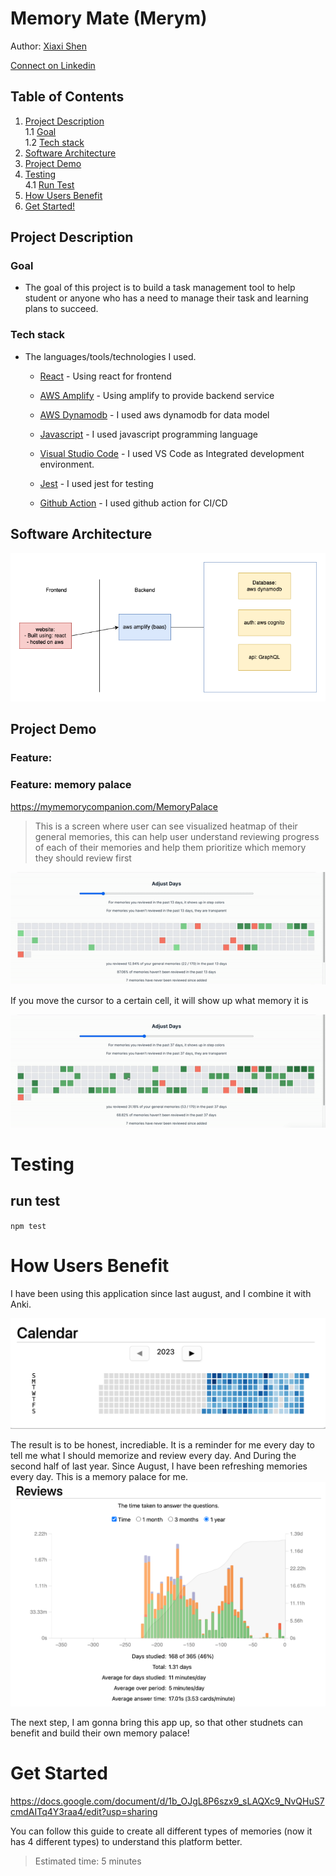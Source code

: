 # Memory Mate (Merym)

Author: [Xiaxi Shen](https://github.com/xshen053)

[Connect on Linkedin](https://www.linkedin.com/in/xiaxishen)

## Table of Contents

1. [Project Description](#project-description)  
   1.1 [Goal](#goal)  
   1.2 [Tech stack](#tech-stack)
2. [Software Architecture](#software-architecture)
3. [Project Demo](#project-demo)
4. [Testing](#testing)  
   4.1 [Run Test](#run-test)
5. [How Users Benefit](#how-users-benefit)
6. [Get Started!](#get-started)

## Project Description

### Goal
- The goal of this project is to build a task management tool to help student or anyone who has a need to manage their task and learning plans to succeed.


### Tech stack
- The languages/tools/technologies I used.

  - [React](https://react.dev/) -  Using react for frontend

  - [AWS Amplify](https://aws.amazon.com/amplify) - Using amplify to provide backend service

  - [AWS Dynamodb](https://aws.amazon.com/dynamodb/) - I used aws dynamodb for data model

  - [Javascript](https://www.javascript.com/) - I used javascript programming language

  - [Visual Studio Code](https://code.visualstudio.com/) - I used VS Code as Integrated development environment.

  - [Jest](https://jestjs.io/) - I used jest for testing
  
  - [Github Action](https://docs.github.com/en/actions) - I used github action for CI/CD

## Software Architecture

![avatar](./img/sw_arch.png)

## Project Demo



### Feature: 

### Feature: memory palace

https://mymemorycompanion.com/MemoryPalace

> This is a screen where user can see visualized heatmap of their general memories, this can help user understand reviewing progress of each of their memories and help them prioritize which memory they should review first

![heatmap](./img/heatmap.gif)

If you move the cursor to a certain cell, it will show up what memory it is

![heatmap-with-cursor](./img/heatmap-with-cursor.gif)


# Testing

## run test

`npm test`


# How Users Benefit

I have been using this application since last august, and I combine it with Anki.

![alt text](./img/calendar.png)

The result is to be honest, incrediable. It is a reminder for me every day to tell me what I should memorize and review every day. And During the second half of last year. Since August, I have been refreshing memories every day. This is a memory palace for me.
![alt text](./img/reviews.png)

The next step, I am gonna bring this app up, so that other studnets can benefit and build their own memory palace!


# Get Started

https://docs.google.com/document/d/1b_OJgL8P6szx9_sLAQXc9_NvQHuS7cmdAITq4Y3raa4/edit?usp=sharing

You can follow this guide to create all different types of memories (now it has 4 different types) to understand this platform better. 

> Estimated time: 5 minutes


